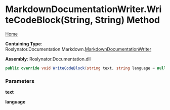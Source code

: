 <a name="_top"></a>

# MarkdownDocumentationWriter\.WriteCodeBlock\(String, String\) Method

[Home](../../../../../README.md#_top)

**Containing Type**: Roslynator\.Documentation\.Markdown\.[MarkdownDocumentationWriter](../README.md#_top)

**Assembly**: Roslynator\.Documentation\.dll

```csharp
public override void WriteCodeBlock(string text, string language = null)
```

### Parameters

**text**

**language**